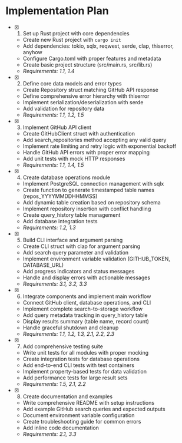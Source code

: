 # Implementation Plan

- [x] 1. Set up Rust project with core dependencies
  - Create new Rust project with `cargo init`
  - Add dependencies: tokio, sqlx, reqwest, serde, clap, thiserror, anyhow
  - Configure Cargo.toml with proper features and metadata
  - Create basic project structure (src/main.rs, src/lib.rs)
  - _Requirements: 1.1, 1.4_

- [x] 2. Define core data models and error types
  - Create Repository struct matching GitHub API response
  - Define comprehensive error hierarchy with thiserror
  - Implement serialization/deserialization with serde
  - Add validation for repository data
  - _Requirements: 1.1, 1.2, 1.5_

- [x] 3. Implement GitHub API client
  - Create GitHubClient struct with authentication
  - Add search_repositories method accepting any valid query
  - Implement rate limiting and retry logic with exponential backoff
  - Handle GitHub API errors with proper error mapping
  - Add unit tests with mock HTTP responses
  - _Requirements: 1.1, 1.4, 1.5_

- [x] 4. Create database operations module
  - Implement PostgreSQL connection management with sqlx
  - Create function to generate timestamped table names (repos_YYYYMMDDHHMMSS)
  - Add dynamic table creation based on repository schema
  - Implement repository insertion with conflict handling
  - Create query_history table management
  - Add database integration tests
  - _Requirements: 1.2, 1.3_

- [x] 5. Build CLI interface and argument parsing
  - Create CLI struct with clap for argument parsing
  - Add search query parameter and validation
  - Implement environment variable validation (GITHUB_TOKEN, DATABASE_URL)
  - Add progress indicators and status messages
  - Handle and display errors with actionable messages
  - _Requirements: 3.1, 3.2, 3.3_

- [x] 6. Integrate components and implement main workflow
  - Connect GitHub client, database operations, and CLI
  - Implement complete search-to-storage workflow
  - Add query metadata tracking in query_history table
  - Display results summary (table name, record count)
  - Handle graceful shutdown and cleanup
  - _Requirements: 1.1, 1.2, 1.3, 2.1, 2.2, 2.3_

- [x] 7. Add comprehensive testing suite
  - Write unit tests for all modules with proper mocking
  - Create integration tests for database operations
  - Add end-to-end CLI tests with test containers
  - Implement property-based tests for data validation
  - Add performance tests for large result sets
  - _Requirements: 1.5, 2.1, 2.2_

- [x] 8. Create documentation and examples
  - Write comprehensive README with setup instructions
  - Add example GitHub search queries and expected outputs
  - Document environment variable configuration
  - Create troubleshooting guide for common errors
  - Add inline code documentation
  - _Requirements: 2.1, 3.3_